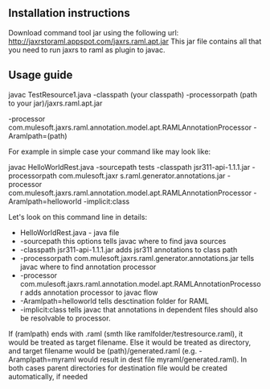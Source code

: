 ## Installation instructions
 
 Download command tool jar using the following url: http://jaxrstoraml.appspot.com/jaxrs.raml.apt.jar
 This jar file contains all that you need to run jaxrs to raml as plugin to javac.
 
 
## Usage guide


javac TestResource1.java -classpath (your classpath) -processorpath (path to your jar)/jaxrs.raml.apt.jar

-processor com.mulesoft.jaxrs.raml.annotation.model.apt.RAMLAnnotationProcessor 
-Aramlpath=(path)

For example in simple case your command like may look like: 

javac HelloWorldRest.java -sourcepath tests -classpath jsr311-api-1.1.1.jar -processorpath com.mulesoft.jaxr
s.raml.generator.annotations.jar -processor com.mulesoft.jaxrs.raml.annotation.model.apt.RAMLAnnotationProcessor -Aramlpath=helloworld -implicit:class 

Let's look on this command line in details: 
 * HelloWorldRest.java - java file 
 * -sourcepath this options tells javac where to find java sources
 * -classpath jsr311-api-1.1.1.jar adds jsr311 annotations to class path
 * -processorpath com.mulesoft.jaxrs.raml.generator.annotations.jar tells javac where to find annotation processor
 * -processor com.mulesoft.jaxrs.raml.annotation.model.apt.RAMLAnnotationProcessor adds annotation processor to javac flow
 * -Aramlpath=helloworld tells desctination folder for RAML
 * -implicit:class tells javac that annotations in dependent files should also be resolvable to processor.



If (ramlpath) ends with .raml (smth like ramlfolder/testresource.raml), it would be treated as target filename. Else it would be treated as directory, and target filename would be (path)/generated.raml (e.g. -Aramplpath=myraml would result in dest file myraml/generated.raml). In both cases parent directories for destination file would be created automatically, if needed


